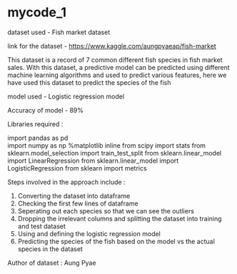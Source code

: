 # mycode_1

 dataset used - Fish market dataset

 link for the dataset - https://www.kaggle.com/aungpyaeap/fish-market

This dataset is a record of 7 common different fish species in fish market sales. With this dataset, a predictive model can be predicted using different machine learning algorithms and used to predict various features, here we have used this dataset to predict the species of the fish

model used - Logistic regression model

Accuracy of model - 89%

Libraries required : 

import pandas as pd  
import numpy as np 
%matplotlib inline
from scipy import stats
from sklearn.model_selection import train_test_split
from sklearn.linear_model import LinearRegression
from sklearn.linear_model import LogisticRegression
from sklearn import metrics

Steps involved in the approach include :
1. Converting the dataset into dataframe
2. Checking the first few lines of dataframe
3. Seperating out each species so that we can see the outliers
4. Dropping the irrelevant columns and splitting the dataset into training and test dataset
5. Using and defining the logistic regression model
6. Predicting the species of the fish based on the model vs the actual species in the dataset

Author of dataset : Aung Pyae

